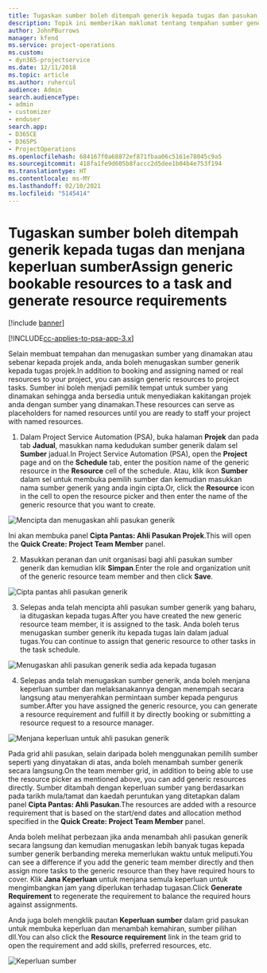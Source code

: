 ```yaml
---
title: Tugaskan sumber boleh ditempah generik kepada tugas dan pasukan projek
description: Topik ini memberikan maklumat tentang tempahan sumber generik kepada tugasan dan pasukan projek.
author: JohnPBurrows
manager: kfend
ms.service: project-operations
ms.custom:
- dyn365-projectservice
ms.date: 12/11/2018
ms.topic: article
ms.author: ruhercul
audience: Admin
search.audienceType:
- admin
- customizer
- enduser
search.app:
- D365CE
- D365PS
- ProjectOperations
ms.openlocfilehash: 684167f0a68872ef871fbaa06c5161e78045c9a5
ms.sourcegitcommit: 418fa1fe9d605b8faccc2d5dee1b04b4e753f194
ms.translationtype: HT
ms.contentlocale: ms-MY
ms.lasthandoff: 02/10/2021
ms.locfileid: "5145414"
---
```

# <a name="assign-generic-bookable-resources-to-a-task-and-generate-resource-requirements"></a><span data-ttu-id="bc700-103">Tugaskan sumber boleh ditempah generik kepada tugas dan menjana keperluan sumber</span><span class="sxs-lookup"><span data-stu-id="bc700-103">Assign generic bookable resources to a task and generate resource requirements</span></span> 

[!include [banner](../includes/psa-now-project-operations.md)]

[!INCLUDE[cc-applies-to-psa-app-3.x](../includes/cc-applies-to-psa-app-3x.md)]

<span data-ttu-id="bc700-104">Selain membuat tempahan dan menugaskan sumber yang dinamakan atau sebenar kepada projek anda, anda boleh menugaskan sumber generik kepada tugas projek.</span><span class="sxs-lookup"><span data-stu-id="bc700-104">In addition to booking and assigning named or real resources to your project, you can assign generic resources to project tasks.</span></span> <span data-ttu-id="bc700-105">Sumber ini boleh menjadi pemilik tempat untuk sumber yang dinamakan sehingga anda bersedia untuk menyediakan kakitangan projek anda dengan sumber yang dinamakan.</span><span class="sxs-lookup"><span data-stu-id="bc700-105">These resources can serve as placeholders for named resources until you are ready to staff your project with named resources.</span></span> 

1. <span data-ttu-id="bc700-106">Dalam Project Service Automation (PSA), buka halaman **Projek** dan pada tab **Jadual**, masukkan nama kedudukan sumber generik dalam sel **Sumber** jadual.</span><span class="sxs-lookup"><span data-stu-id="bc700-106">In Project Service Automation (PSA), open the **Project** page and on the **Schedule** tab, enter the position name of the generic resource in the **Resource** cell of the schedule.</span></span> <span data-ttu-id="bc700-107">Atau, klik ikon **Sumber** dalam sel untuk membuka pemilih sumber dan kemudian masukkan nama sumber generik yang anda ingin cipta.</span><span class="sxs-lookup"><span data-stu-id="bc700-107">Or, click the **Resource** icon in the cell to open the resource picker and then enter the name of the generic resource that you want to create.</span></span>

![Mencipta dan menugaskan ahli pasukan generik](media/RM-how-to-9.png)

<span data-ttu-id="bc700-109">Ini akan membuka panel **Cipta Pantas: Ahli Pasukan Projek**.</span><span class="sxs-lookup"><span data-stu-id="bc700-109">This will open the **Quick Create: Project Team Member** panel.</span></span> 

2. <span data-ttu-id="bc700-110">Masukkan peranan dan unit organisasi bagi ahli pasukan sumber generik dan kemudian klik **Simpan**.</span><span class="sxs-lookup"><span data-stu-id="bc700-110">Enter the role and organization unit of the generic resource team member and then click **Save**.</span></span>

![Cipta pantas ahli pasukan generik](media/RM-how-to-10.png)

3. <span data-ttu-id="bc700-112">Selepas anda telah mencipta ahli pasukan sumber generik yang baharu, ia ditugaskan kepada tugas.</span><span class="sxs-lookup"><span data-stu-id="bc700-112">After you have created the new generic resource team member, it is assigned to the task.</span></span> <span data-ttu-id="bc700-113">Anda boleh terus menugaskan sumber generik itu kepada tugas lain dalam jadual tugas.</span><span class="sxs-lookup"><span data-stu-id="bc700-113">You can continue to assign that generic resource to other tasks in the task schedule.</span></span>

![Menugaskan ahli pasukan generik sedia ada kepada tugasan](media/RM-how-to-11.png)

4. <span data-ttu-id="bc700-115">Selepas anda telah menugaskan sumber generik, anda boleh menjana keperluan sumber dan melaksanakannya dengan menempah secara langsung atau menyerahkan permintaan sumber kepada pengurus sumber.</span><span class="sxs-lookup"><span data-stu-id="bc700-115">After you have assigned the generic resource, you can generate a resource requirement and fulfill it by directly booking or submitting a resource request to a resource manager.</span></span>

![Menjana keperluan untuk ahli pasukan generik](media/RM-how-to-12.png)

<span data-ttu-id="bc700-117">Pada grid ahli pasukan, selain daripada boleh menggunakan pemilih sumber seperti yang dinyatakan di atas, anda boleh menambah sumber generik secara langsung.</span><span class="sxs-lookup"><span data-stu-id="bc700-117">On the team member grid, in addition to being able to use the resource picker as mentioned above, you can add generic resources directly.</span></span> <span data-ttu-id="bc700-118">Sumber ditambah dengan keperluan sumber yang berdasarkan pada tarikh mula/tamat dan kaedah peruntukan yang ditetapkan dalam panel **Cipta Pantas: Ahli Pasukan**.</span><span class="sxs-lookup"><span data-stu-id="bc700-118">The resources are added with a resource requirement that is based on the start/end dates and allocation method specified in the **Quick Create: Project Team Member** panel.</span></span>

<span data-ttu-id="bc700-119">Anda boleh melihat perbezaan jika anda menambah ahli pasukan generik secara langsung dan kemudian menugaskan lebih banyak tugas kepada sumber generik berbanding mereka memerlukan waktu untuk meliputi.</span><span class="sxs-lookup"><span data-stu-id="bc700-119">You can see a difference if you add the generic team member directly and then assign more tasks to the generic resource than they have required hours to cover.</span></span> <span data-ttu-id="bc700-120">Klik **Jana Keperluan** untuk menjana semula keperluan untuk mengimbangkan jam yang diperlukan terhadap tugasan.</span><span class="sxs-lookup"><span data-stu-id="bc700-120">Click **Generate Requirement** to regenerate the requirement to balance the required hours against assignments.</span></span>

<span data-ttu-id="bc700-121">Anda juga boleh mengklik pautan **Keperluan sumber** dalam grid pasukan untuk membuka keperluan dan menambah kemahiran, sumber pilihan dll.</span><span class="sxs-lookup"><span data-stu-id="bc700-121">You can also click the **Resource requirement** link in the team grid to open the requirement and add skills, preferred resources, etc.</span></span>

![Keperluan sumber](media/RM-how-to-13.png)

